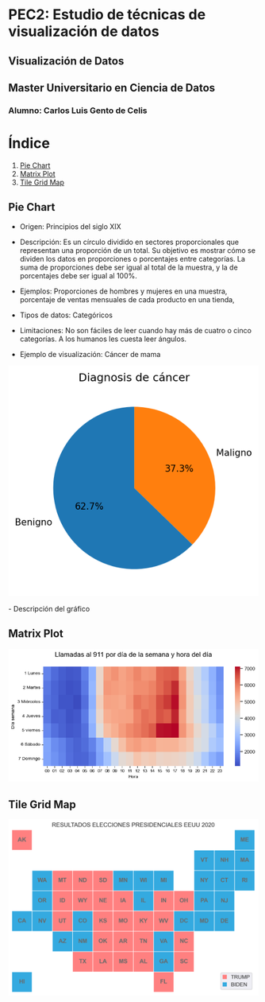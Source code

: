 # PEC2: Estudio de técnicas de visualización de datos
## Visualización de Datos
## Master Universitario en Ciencia de Datos
### Alumno: Carlos Luis Gento de Celis

# Índice
1. [Pie Chart](#pie-chart)
2. [Matrix Plot](#matrix-plot)
3. [Tile Grid Map](#tile-grid-map)

## Pie Chart
- Origen: Principios del siglo XIX
- Descripción: Es un círculo dividido en sectores proporcionales que representan una proporción de un total. Su objetivo es mostrar cómo se dividen los datos en proporciones o porcentajes entre categorías. La suma de proporciones debe ser igual al total de la muestra, y la de porcentajes debe ser igual al 100%.
- Ejemplos: Proporciones de hombres y mujeres en una muestra, porcentaje de ventas mensuales de cada producto en una tienda, 
- Tipos de datos: Categóricos 
- Limitaciones: No son fáciles de leer cuando hay más de cuatro o cinco categorías. A los humanos les cuesta leer ángulos.

- Ejemplo de visualización: Cáncer de mama
<p align="center">
  <img src="images/Pie_chart.png" />
 </p>
- Descripción del gráfico


## Matrix Plot
<p align="center">
  <img src="images/Matrix_plot.png" />
 </p>
 
## Tile Grid Map
<p align="center">
  <img src="images/Tile_Grid_Map.png" />
 </p>
